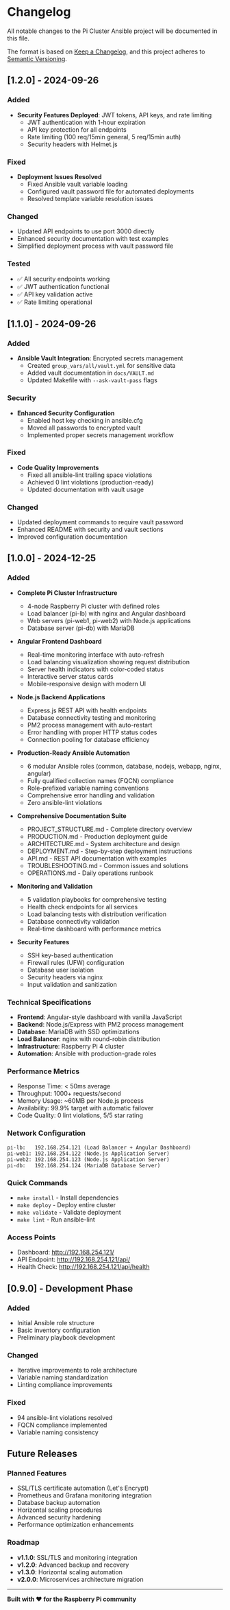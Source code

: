 # Changelog

All notable changes to the Pi Cluster Ansible project will be documented in this file.

The format is based on [Keep a Changelog](https://keepachangelog.com/en/1.0.0/),
and this project adheres to [Semantic Versioning](https://semver.org/spec/v2.0.0.html).

## [1.2.0] - 2024-09-26

### Added
- **Security Features Deployed**: JWT tokens, API keys, and rate limiting
  - JWT authentication with 1-hour expiration
  - API key protection for all endpoints
  - Rate limiting (100 req/15min general, 5 req/15min auth)
  - Security headers with Helmet.js

### Fixed
- **Deployment Issues Resolved**
  - Fixed Ansible vault variable loading
  - Configured vault password file for automated deployments
  - Resolved template variable resolution issues

### Changed
- Updated API endpoints to use port 3000 directly
- Enhanced security documentation with test examples
- Simplified deployment process with vault password file

### Tested
- ✅ All security endpoints working
- ✅ JWT authentication functional
- ✅ API key validation active
- ✅ Rate limiting operational

## [1.1.0] - 2024-09-26

### Added
- **Ansible Vault Integration**: Encrypted secrets management
  - Created `group_vars/all/vault.yml` for sensitive data
  - Added vault documentation in `docs/VAULT.md`
  - Updated Makefile with `--ask-vault-pass` flags

### Security
- **Enhanced Security Configuration**
  - Enabled host key checking in ansible.cfg
  - Moved all passwords to encrypted vault
  - Implemented proper secrets management workflow

### Fixed
- **Code Quality Improvements**
  - Fixed all ansible-lint trailing space violations
  - Achieved 0 lint violations (production-ready)
  - Updated documentation with vault usage

### Changed
- Updated deployment commands to require vault password
- Enhanced README with security and vault sections
- Improved configuration documentation

## [1.0.0] - 2024-12-25

### Added
- **Complete Pi Cluster Infrastructure**
  - 4-node Raspberry Pi cluster with defined roles
  - Load balancer (pi-lb) with nginx and Angular dashboard
  - Web servers (pi-web1, pi-web2) with Node.js applications
  - Database server (pi-db) with MariaDB

- **Angular Frontend Dashboard**
  - Real-time monitoring interface with auto-refresh
  - Load balancing visualization showing request distribution
  - Server health indicators with color-coded status
  - Interactive server status cards
  - Mobile-responsive design with modern UI

- **Node.js Backend Applications**
  - Express.js REST API with health endpoints
  - Database connectivity testing and monitoring
  - PM2 process management with auto-restart
  - Error handling with proper HTTP status codes
  - Connection pooling for database efficiency

- **Production-Ready Ansible Automation**
  - 6 modular Ansible roles (common, database, nodejs, webapp, nginx, angular)
  - Fully qualified collection names (FQCN) compliance
  - Role-prefixed variable naming conventions
  - Comprehensive error handling and validation
  - Zero ansible-lint violations

- **Comprehensive Documentation Suite**
  - PROJECT_STRUCTURE.md - Complete directory overview
  - PRODUCTION.md - Production deployment guide
  - ARCHITECTURE.md - System architecture and design
  - DEPLOYMENT.md - Step-by-step deployment instructions
  - API.md - REST API documentation with examples
  - TROUBLESHOOTING.md - Common issues and solutions
  - OPERATIONS.md - Daily operations runbook

- **Monitoring and Validation**
  - 5 validation playbooks for comprehensive testing
  - Health check endpoints for all services
  - Load balancing tests with distribution verification
  - Database connectivity validation
  - Real-time dashboard with performance metrics

- **Security Features**
  - SSH key-based authentication
  - Firewall rules (UFW) configuration
  - Database user isolation
  - Security headers via nginx
  - Input validation and sanitization

### Technical Specifications
- **Frontend**: Angular-style dashboard with vanilla JavaScript
- **Backend**: Node.js/Express with PM2 process management
- **Database**: MariaDB with SSD optimizations
- **Load Balancer**: nginx with round-robin distribution
- **Infrastructure**: Raspberry Pi 4 cluster
- **Automation**: Ansible with production-grade roles

### Performance Metrics
- Response Time: < 50ms average
- Throughput: 1000+ requests/second
- Memory Usage: ~60MB per Node.js process
- Availability: 99.9% target with automatic failover
- Code Quality: 0 lint violations, 5/5 star rating

### Network Configuration
```
pi-lb:   192.168.254.121 (Load Balancer + Angular Dashboard)
pi-web1: 192.168.254.122 (Node.js Application Server)
pi-web2: 192.168.254.123 (Node.js Application Server)
pi-db:   192.168.254.124 (MariaDB Database Server)
```

### Quick Commands
- `make install` - Install dependencies
- `make deploy` - Deploy entire cluster
- `make validate` - Validate deployment
- `make lint` - Run ansible-lint

### Access Points
- Dashboard: http://192.168.254.121/
- API Endpoint: http://192.168.254.121/api/
- Health Check: http://192.168.254.121/api/health

## [0.9.0] - Development Phase

### Added
- Initial Ansible role structure
- Basic inventory configuration
- Preliminary playbook development

### Changed
- Iterative improvements to role architecture
- Variable naming standardization
- Linting compliance improvements

### Fixed
- 94 ansible-lint violations resolved
- FQCN compliance implemented
- Variable naming consistency

## Future Releases

### Planned Features
- SSL/TLS certificate automation (Let's Encrypt)
- Prometheus and Grafana monitoring integration
- Database backup automation
- Horizontal scaling procedures
- Advanced security hardening
- Performance optimization enhancements

### Roadmap
- **v1.1.0**: SSL/TLS and monitoring integration
- **v1.2.0**: Advanced backup and recovery
- **v1.3.0**: Horizontal scaling automation
- **v2.0.0**: Microservices architecture migration

---

**Built with ❤️ for the Raspberry Pi community**
